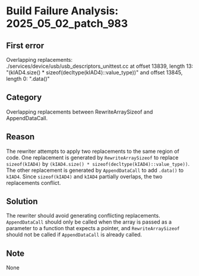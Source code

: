 # Build Failure Analysis: 2025_05_02_patch_983

## First error

Overlapping replacements: ./services/device/usb/usb_descriptors_unittest.cc at offset 13839, length 13: "(kIAD4.size() * sizeof(decltype(kIAD4)::value_type))" and offset 13845, length 0: ".data()"

## Category
Overlapping replacements between RewriteArraySizeof and AppendDataCall.

## Reason
The rewriter attempts to apply two replacements to the same region of code. One replacement is generated by `RewriteArraySizeof` to replace `sizeof(kIAD4)` by `(kIAD4.size() * sizeof(decltype(kIAD4)::value_type))`. The other replacement is generated by `AppendDataCall` to add `.data()` to `kIAD4`. Since `sizeof(kIAD4)` and `kIAD4` partially overlaps, the two replacements conflict.

## Solution
The rewriter should avoid generating conflicting replacements. `AppendDataCall` should only be called when the array is passed as a parameter to a function that expects a pointer, and `RewriteArraySizeof` should not be called if `AppendDataCall` is already called.

## Note
None